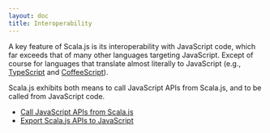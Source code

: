 ```yaml
---
layout: doc
title: Interoperability
---
```


A key feature of Scala.js is its interoperability with JavaScript code, which
far exceeds that of many other languages targeting JavaScript. Except of course
for languages that translate almost literally to JavaScript (e.g.,
[TypeScript](http://www.typescriptlang.org/) and
[CoffeeScript](http://coffeescript.org/)).

Scala.js exhibits both means to call JavaScript APIs from Scala.js, and to be
called from JavaScript code.

* [Call JavaScript APIs from Scala.js](calling_js.html)
* [Export Scala.js APIs to JavaScript](export_to_js.html)

